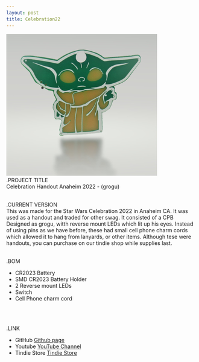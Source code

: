 ```yaml
---
layout: post
title: Celebration22
---
```


![Title](/images/celebration/Grogu_font_sm.png)<br>
.PROJECT TITLE<br>
Celebration Handout Anaheim 2022 - (grogu)
<br>
<br>

.CURRENT VERSION<br>
This was made for the Star Wars Celebration 2022 in Anaheim CA. It was used as a handout and traded
for other swag. It consisted of a CPB Designed as grogu, witth reverse mount LEDs which lit up his eyes.
Instead of using pins as we have before, these had small cell phone charm cords which allowed it to hang 
from lanyards, or other items. Although tese were handouts, you can purchase on our tindie shop while supplies last.
<br>
<br>

.BOM
- CR2023 Battery
- SMD CR2023 Battery Holder
- 2 Reverse mount LEDs
- Switch
- Cell Phone charm cord
<br>
<br>

.LINK
- GitHub [Github page](https://github.com/BadgePiratesLLC/Celebration_2022)
- Youtube [YouTube Channel](https://www.youtube.com/channel/UCRVegJ2Y7m-8vIXnG0BIhyw/featured/) 
- Tindie Store [Tindie Store](https://www.tindie.com/products/badgepirates/celebration-2022-hand-out/)
<br>
